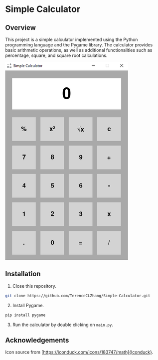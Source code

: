 # Simple Calculator

## Overview

This project is a simple calculator implemented using the Python programming language and the Pygame library. The calculator provides basic arithmetic operations, as well as additional functionalities such as percentage, square, and square root calculations.

![Calculator](Images/Calculator.PNG)

## Installation

1. Close this repository.

```bash
git clone https://github.com/TerenceCLZhang/Simple-Calculator.git
```

2. Install Pygame.

```bash
pip install pygame
```

3. Run the calculator by double clicking on `main.py`.

## Acknowledgements

Icon source from [https://iconduck.com/icons/183747/math]{Iconduck}.
